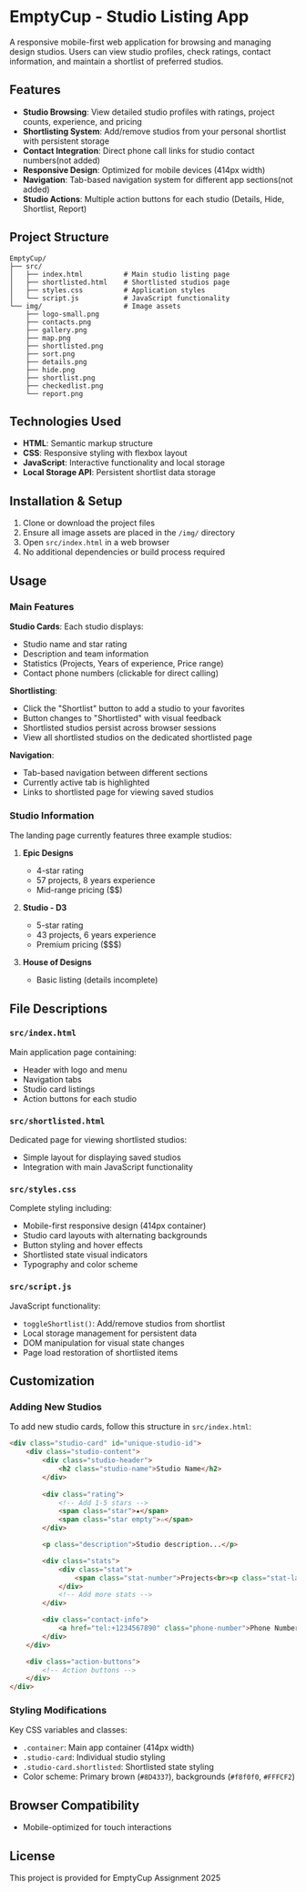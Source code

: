 # EmptyCup - Studio Listing App

A responsive mobile-first web application for browsing and managing design studios. Users can view studio profiles, check ratings, contact information, and maintain a shortlist of preferred studios.

## Features

- **Studio Browsing**: View detailed studio profiles with ratings, project counts, experience, and pricing
- **Shortlisting System**: Add/remove studios from your personal shortlist with persistent storage
- **Contact Integration**: Direct phone call links for studio contact numbers(not added)
- **Responsive Design**: Optimized for mobile devices (414px width)
- **Navigation**: Tab-based navigation system for different app sections(not added)
- **Studio Actions**: Multiple action buttons for each studio (Details, Hide, Shortlist, Report)

## Project Structure

```
EmptyCup/
├── src/
│   ├── index.html          # Main studio listing page
│   ├── shortlisted.html    # Shortlisted studios page
│   ├── styles.css          # Application styles
│   └── script.js           # JavaScript functionality
└── img/                    # Image assets
    ├── logo-small.png
    ├── contacts.png
    ├── gallery.png
    ├── map.png
    ├── shortlisted.png
    ├── sort.png
    ├── details.png
    ├── hide.png
    ├── shortlist.png
    ├── checkedlist.png
    └── report.png
```

## Technologies Used

- **HTML**: Semantic markup structure
- **CSS**: Responsive styling with flexbox layout
- **JavaScript**: Interactive functionality and local storage
- **Local Storage API**: Persistent shortlist data storage

## Installation & Setup

1. Clone or download the project files
2. Ensure all image assets are placed in the `/img/` directory
3. Open `src/index.html` in a web browser
4. No additional dependencies or build process required

## Usage

### Main Features

**Studio Cards**: Each studio displays:
- Studio name and star rating
- Description and team information
- Statistics (Projects, Years of experience, Price range)
- Contact phone numbers (clickable for direct calling)

**Shortlisting**:
- Click the "Shortlist" button to add a studio to your favorites
- Button changes to "Shortlisted" with visual feedback
- Shortlisted studios persist across browser sessions
- View all shortlisted studios on the dedicated shortlisted page

**Navigation**:
- Tab-based navigation between different sections
- Currently active tab is highlighted
- Links to shortlisted page for viewing saved studios

### Studio Information

The landing page currently features three example studios:

1. **Epic Designs**
   - 4-star rating
   - 57 projects, 8 years experience
   - Mid-range pricing ($$)

2. **Studio - D3**
   - 5-star rating
   - 43 projects, 6 years experience
   - Premium pricing ($$$)

3. **House of Designs**
   - Basic listing (details incomplete)

## File Descriptions

### `src/index.html`
Main application page containing:
- Header with logo and menu
- Navigation tabs
- Studio card listings
- Action buttons for each studio

### `src/shortlisted.html`
Dedicated page for viewing shortlisted studios:
- Simple layout for displaying saved studios
- Integration with main JavaScript functionality

### `src/styles.css`
Complete styling including:
- Mobile-first responsive design (414px container)
- Studio card layouts with alternating backgrounds
- Button styling and hover effects
- Shortlisted state visual indicators
- Typography and color scheme

### `src/script.js`
JavaScript functionality:
- `toggleShortlist()`: Add/remove studios from shortlist
- Local storage management for persistent data
- DOM manipulation for visual state changes
- Page load restoration of shortlisted items

## Customization

### Adding New Studios
To add new studio cards, follow this structure in `src/index.html`:

```html
<div class="studio-card" id="unique-studio-id">
    <div class="studio-content">
        <div class="studio-header">
            <h2 class="studio-name">Studio Name</h2>
        </div>
        
        <div class="rating">
            <!-- Add 1-5 stars -->
            <span class="star">★</span>
            <span class="star empty">☆</span>
        </div>

        <p class="description">Studio description...</p>

        <div class="stats">
            <div class="stat">
                <span class="stat-number">Projects<br><p class="stat-label">Label</p></span>
            </div>
            <!-- Add more stats -->
        </div>

        <div class="contact-info">
            <a href="tel:+1234567890" class="phone-number">Phone Number</a>
        </div>
    </div>

    <div class="action-buttons">
        <!-- Action buttons -->
    </div>
</div>
```

### Styling Modifications
Key CSS variables and classes:
- `.container`: Main app container (414px width)
- `.studio-card`: Individual studio styling
- `.studio-card.shortlisted`: Shortlisted state styling
- Color scheme: Primary brown (`#8D4337`), backgrounds (`#f8f0f0`, `#FFFCF2`)

## Browser Compatibility
- Mobile-optimized for touch interactions

## License

This project is provided for EmptyCup Assignment 2025

